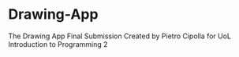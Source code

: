 # Drawing-App
The Drawing App Final Submission Created by Pietro Cipolla for UoL Introduction to Programming 2
